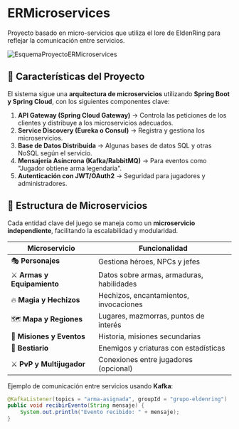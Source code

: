 # ERMicroservices
Proyecto basado en micro-servicios que utiliza el lore de EldenRing para reflejar la comunicación entre servicios. 

![EsquemaProyectoERMicroservices](https://github.com/lucasito0208/ERMicroservices/issues/1#issue-2826085512)


## 🚀 Características del Proyecto

El sistema sigue una **arquitectura de microservicios** utilizando **Spring Boot y Spring Cloud**, con los siguientes componentes clave:

1. **API Gateway (Spring Cloud Gateway)** → Controla las peticiones de los clientes y distribuye a los microservicios adecuados.
2. **Service Discovery (Eureka o Consul)** → Registra y gestiona los microservicios.
3. **Base de Datos Distribuida** → Algunas bases de datos SQL y otras NoSQL según el servicio.
4. **Mensajería Asíncrona (Kafka/RabbitMQ)** → Para eventos como "Jugador obtiene arma legendaria".
5. **Autenticación con JWT/OAuth2** → Seguridad para jugadores y administradores.

## 📌 **Estructura de Microservicios**
Cada entidad clave del juego se maneja como un **microservicio independiente**, facilitando la escalabilidad y modularidad.

| **Microservicio**       | **Funcionalidad** |
|-------------------------|------------------|
| 🎭 **Personajes**         | Gestiona héroes, NPCs y jefes |
| ⚔️ **Armas y Equipamiento** | Datos sobre armas, armaduras, habilidades |
| 🔥 **Magia y Hechizos**   | Hechizos, encantamientos, invocaciones |
| 🗺️ **Mapa y Regiones**    | Lugares, mazmorras, puntos de interés |
| 📜 **Misiones y Eventos** | Historia, misiones secundarias |
| 🦇 **Bestiario**         | Enemigos y criaturas con estadísticas |
| ⚔️ **PvP y Multijugador** | Conexiones entre jugadores (opcional) |

Ejemplo de comunicación entre servicios usando **Kafka**:
```java
@KafkaListener(topics = "arma-asignada", groupId = "grupo-eldenring")
public void recibirEvento(String mensaje) {
    System.out.println("Evento recibido: " + mensaje);
}
